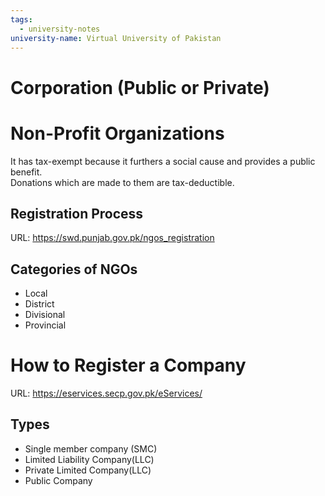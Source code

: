 ```yaml
---
tags:
  - university-notes
university-name: Virtual University of Pakistan
---
```


# Corporation (Public or Private)
# Non-Profit Organizations
It has tax-exempt because it furthers a social cause and provides a public benefit.  
Donations which are made to them are tax-deductible.  

## Registration Process
URL: https://swd.punjab.gov.pk/ngos_registration

## Categories of NGOs
- Local
- District
- Divisional
- Provincial

# How to Register a Company
URL: https://eservices.secp.gov.pk/eServices/

## Types
- Single member company (SMC)
- Limited Liability Company(LLC)
- Private Limited Company(LLC)
- Public Company
